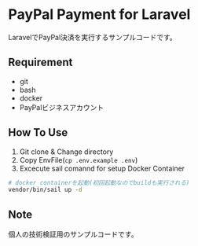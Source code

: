 PayPal Payment for Laravel
====================

LaravelでPayPal決済を実行するサンプルコードです。


Requirement
--------------------

* git
* bash
* docker
* PayPalビジネスアカウント


How To Use
--------------------

1. Git clone & Change directory
1. Copy EnvFile(`cp .env.example .env`)
1. Excecute sail comannd for setup Docker Container

```bash
# docker containerを起動(初回起動なのでbuildも実行される)
vendor/bin/sail up -d
```

Note
--------------------

個人の技術検証用のサンプルコードです。

